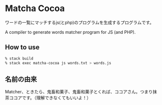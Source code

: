 # Matcha Cocoa

ワードの一覧にマッチするjs(とphp)のプログラムを生成するプログラムです。

A compiler to generate words matcher program for JS (and PHP).

## How to use
```sh
% stack build
% stack exec matcha-cocoa js words.txt > words.js
```

## 名前の由来

Matcher、ときたら、鬼畜和菓子、鬼畜和菓子とくれば、ココアさん。つまり抹茶ココアです。（理解できなくてもいいよ！）

